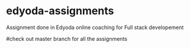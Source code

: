 # edyoda-assignments
Assignment done in Edyoda online coaching for Full stack developement 

#check out master branch for all the assignments
